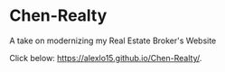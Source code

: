 # Chen-Realty
A take on modernizing my Real Estate Broker's Website

Click below:
https://alexlo15.github.io/Chen-Realty/.
